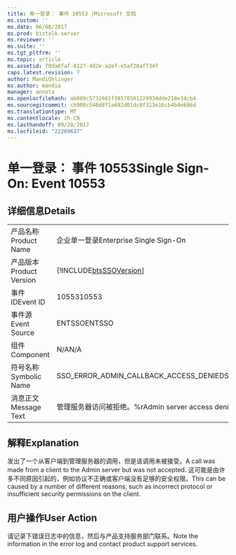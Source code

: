 ```yaml
---
title: 单一登录： 事件 10553 |Microsoft 文档
ms.custom: ''
ms.date: 06/08/2017
ms.prod: biztalk-server
ms.reviewer: ''
ms.suite: ''
ms.tgt_pltfrm: ''
ms.topic: article
ms.assetid: f0da8faf-8127-4d2e-a2ef-e5af20aff34f
caps.latest.revision: 7
author: MandiOhlinger
ms.author: mandia
manager: anneta
ms.openlocfilehash: ab089c5732661f38578501229934dde218e34cb4
ms.sourcegitcommit: cb908c540d8f1a692d01dc8f313e16cb4b4e696d
ms.translationtype: MT
ms.contentlocale: zh-CN
ms.lasthandoff: 09/20/2017
ms.locfileid: "22269637"
---
```

# <a name="single-sign-on-event-10553"></a><span data-ttu-id="2b21c-102">单一登录： 事件 10553</span><span class="sxs-lookup"><span data-stu-id="2b21c-102">Single Sign-On: Event 10553</span></span>
## <a name="details"></a><span data-ttu-id="2b21c-103">详细信息</span><span class="sxs-lookup"><span data-stu-id="2b21c-103">Details</span></span>  
  
|||  
|-|-|  
|<span data-ttu-id="2b21c-104">产品名称</span><span class="sxs-lookup"><span data-stu-id="2b21c-104">Product Name</span></span>|<span data-ttu-id="2b21c-105">企业单一登录</span><span class="sxs-lookup"><span data-stu-id="2b21c-105">Enterprise Single Sign-On</span></span>|  
|<span data-ttu-id="2b21c-106">产品版本</span><span class="sxs-lookup"><span data-stu-id="2b21c-106">Product Version</span></span>|[!INCLUDE[btsSSOVersion](../includes/btsssoversion-md.md)]|  
|<span data-ttu-id="2b21c-107">事件 ID</span><span class="sxs-lookup"><span data-stu-id="2b21c-107">Event ID</span></span>|<span data-ttu-id="2b21c-108">10553</span><span class="sxs-lookup"><span data-stu-id="2b21c-108">10553</span></span>|  
|<span data-ttu-id="2b21c-109">事件源</span><span class="sxs-lookup"><span data-stu-id="2b21c-109">Event Source</span></span>|<span data-ttu-id="2b21c-110">ENTSSO</span><span class="sxs-lookup"><span data-stu-id="2b21c-110">ENTSSO</span></span>|  
|<span data-ttu-id="2b21c-111">组件</span><span class="sxs-lookup"><span data-stu-id="2b21c-111">Component</span></span>|<span data-ttu-id="2b21c-112">N/A</span><span class="sxs-lookup"><span data-stu-id="2b21c-112">N/A</span></span>|  
|<span data-ttu-id="2b21c-113">符号名称</span><span class="sxs-lookup"><span data-stu-id="2b21c-113">Symbolic Name</span></span>|<span data-ttu-id="2b21c-114">SSO_ERROR_ADMIN_CALLBACK_ACCESS_DENIED</span><span class="sxs-lookup"><span data-stu-id="2b21c-114">SSO_ERROR_ADMIN_CALLBACK_ACCESS_DENIED</span></span>|  
|<span data-ttu-id="2b21c-115">消息正文</span><span class="sxs-lookup"><span data-stu-id="2b21c-115">Message Text</span></span>|<span data-ttu-id="2b21c-116">管理服务器访问被拒绝。%r</span><span class="sxs-lookup"><span data-stu-id="2b21c-116">Admin server access denied.%r</span></span>|  
  
## <a name="explanation"></a><span data-ttu-id="2b21c-117">解释</span><span class="sxs-lookup"><span data-stu-id="2b21c-117">Explanation</span></span>  
 <span data-ttu-id="2b21c-118">发出了一个从客户端到管理服务器的调用，但是该调用未被接受。</span><span class="sxs-lookup"><span data-stu-id="2b21c-118">A call was made from a client to the Admin server but was not accepted.</span></span> <span data-ttu-id="2b21c-119">这可能是由许多不同原因引起的，例如协议不正确或客户端没有足够的安全权限。</span><span class="sxs-lookup"><span data-stu-id="2b21c-119">This can be caused by a number of different reasons, such as incorrect protocol or insufficient security permissions on the client.</span></span>  
  
## <a name="user-action"></a><span data-ttu-id="2b21c-120">用户操作</span><span class="sxs-lookup"><span data-stu-id="2b21c-120">User Action</span></span>  
 <span data-ttu-id="2b21c-121">请记录下错误日志中的信息，然后与产品支持服务部门联系。</span><span class="sxs-lookup"><span data-stu-id="2b21c-121">Note the information in the error log and contact product support services.</span></span>